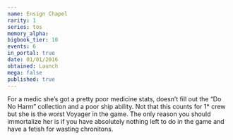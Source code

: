 ```yaml
---
name: Ensign Chapel
rarity: 1
series: tos
memory_alpha:
bigbook_tier: 10
events: 6
in_portal: true
date: 01/01/2016
obtained: Launch
mega: false
published: true
---
```


For a medic she’s got a pretty poor medicine stats, doesn’t fill out the “Do No Harm” collection and a poor ship ability. Not that this counts for 1* crew but she is the worst Voyager in the game. The only reason you should immortalize her is if you have absolutely nothing left to do in the game and have a fetish for wasting chronitons.

